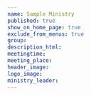 ```yaml
---
name: Sample Ministry
published: true
show_on_home_page: true
exclude_from_menus: true
group:
description_html:
meetingtime:
meeting_place:
header_image:
logo_image:
ministry_leader:
---
```

